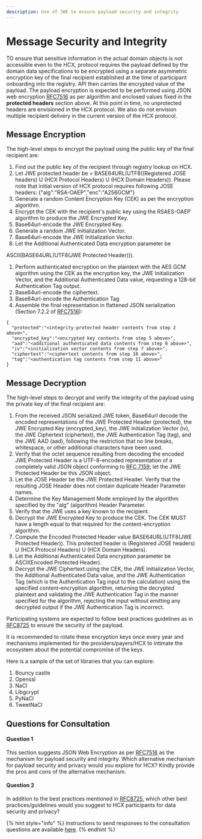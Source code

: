 ```yaml
---
description: Use of JWE to ensure payload security and integrity
---
```


# Message Security and Integrity

TO ensure that sensitive information in the actual domain objects is not accessible even to the HCX, protocol requires the payload defined by the domain data specifications to be encrypted using a separate asymmetric encryption key of the final recipient established at the time of participant onboarding into the registry. API then carries the encrypted value of the payload. The payload encryption is expected to be performed using JSON web encryption [RFC7516](https://datatracker.ietf.org/doc/html/rfc7516) as per algorithm and enclosed values fixed in the **protected headers** section above. At this point in time, no unprotected headers are envisioned in the HCX protocol. We also do not envision multiple recipient delivery in the current version of the HCX protocol.

## **Message Encryption**

The high-level steps to encrypt the payload using the public key of the final recipient are:

1. Find out the public key of the recipient through registry lookup on HCX.
2. Let JWE protected header be = BASE64URL(UTF8((Registered JOSE headers) U (HCX Protocol Headers) U (HCX Domain Headers)). Please note that initial version of HCX protocol requires following JOSE headers: {"alg":"RSA-OAEP","enc":"A256GCM"}
3. Generate a random Content Encryption Key (CEK) as per the encryption algorithm.
4. Encrypt the CEK with the recipient's public key using the RSAES-OAEP algorithm to produce the JWE Encrypted Key.
5. Base64url-encode the JWE Encrypted Key.
6. Generate a random JWE Initialization Vector.
7. Base64url-encode the JWE Initialization Vector.
8. Let the Additional Authenticated Data encryption parameter be

ASCII(BASE64URL(UTF8(JWE Protected Header))).

1. Perform authenticated encryption on the plaintext with the AES GCM algorithm using the CEK as the encryption key, the JWE Initialization Vector, and the Additional Authenticated Data value, requesting a 128-bit Authentication Tag output.
2. Base64url-encode the ciphertext.
3. Base64url-encode the Authentication Tag
4. Assemble the final representation in flattened JSON serialization (Section 7.2.2 of [RFC7516](https://datatracker.ietf.org/doc/html/rfc7516)):

```
{
  "protected":"<integrity-protected header contents from step 2 above>",
  "encrypted_key":"<encrypted key contents from step 5 above>",
  "aad":"<additional authenticated data contents from step 8 above>",
  "iv":"<initialization vector contents from step 7 above>",
  "ciphertext":"<ciphertext contents from step 10 above>",
  "tag":"<authentication tag contents from step 11 above>"
}
```

## **Message Decryption**

The high-level steps to decrypt and verify the integrity of the payload using the private key of the final recipient are:

1. From the received JSON serialized JWE token, Base64url decode the encoded representations of the JWE Protected Header (protected), the JWE Encrypted Key (encrypted\_key), the JWE Initialization Vector (iv), the JWE Ciphertext (ciphertext), the JWE Authentication Tag (tag), and the JWE AAD (aad), following the restriction that no line breaks, whitespace, or other additional characters have been used.
2. Verify that the octet sequence resulting from decoding the encoded JWE Protected Header is a UTF-8-encoded representation of a completely valid JSON object conforming to [RFC 7159](https://datatracker.ietf.org/doc/html/rfc7159); let the JWE Protected Header be this JSON object.
3. &#x20;Let the JOSE Header be the JWE Protected Header. Verify that the resulting JOSE Header does not contain duplicate Header Parameter names.
4. Determine the Key Management Mode employed by the algorithm specified by the "alg" (algorithm) Header Parameter.
5. Verify that the JWE uses a key known to the recipient.
6. Decrypt the JWE Encrypted Key to produce the CEK. The CEK MUST have a length equal to that required for the content-encryption algorithm.
7. Compute the Encoded Protected Header value BASE64URL(UTF8(JWE Protected Header)). This protected header is (Registered JOSE headers) U (HCX Protocol Headers) U (HCX Domain Headers).
8. Let the Additional Authenticated Data encryption parameter be ASCII(Encoded Protected Header).
9. Decrypt the JWE Ciphertext using the CEK, the JWE Initialization Vector, the Additional Authenticated Data value, and the JWE Authentication Tag (which is the Authentication Tag input to the calculation) using the specified content-encryption algorithm, returning the decrypted plaintext and validating the JWE Authentication Tag in the manner specified for the algorithm, rejecting the input without emitting any decrypted output if the JWE Authentication Tag is incorrect.

Participating systems are expected to follow best practices guidelines as in [RFC8725](https://datatracker.ietf.org/doc/html/rfc8725) to ensure the security of the payload.

It is recommended to rotate these encryption keys once every year and mechanisms implemented for the providers/payers/HCX to intimate the ecosystem about the potential compromise of the keys.

Here is a sample of the set of libraries that you can explore:

1. Bouncy castle
2. Openssl
3. NaCl
4. Libgcrypt
5. PyNaCl
6. TweetNaCl

## Questions for Consultation

#### Question 1

This section suggests JSON Web Encryption as per [RFC7516](https://datatracker.ietf.org/doc/html/rfc7516) as the mechanism for payload security and integrity. Which alternative mechanism for payload security and privacy would you explore for HCX? Kindly provide the pros and cons of the alternative mechanism.&#x20;

#### Question 2

In addition to the best practices mentioned in [RFC8725](https://datatracker.ietf.org/doc/html/rfc8725), which other best practices/guidelines would you suggest to HCX participants for data security and privacy?&#x20;

{% hint style="info" %}
Instructions to send responses to the consultation questions are available [here](../../../how-to-submit-responses.md).
{% endhint %}

